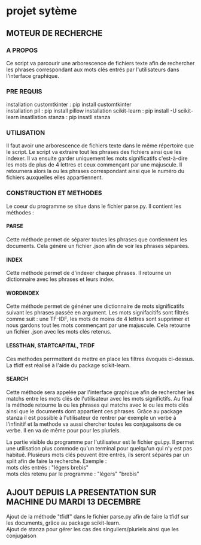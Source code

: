 # projet sytème

## MOTEUR DE RECHERCHE

### A PROPOS
Ce script va parcourir une arborescence de fichiers texte afin de rechercher les phrases correspondant aux mots clés entrés par l'utilisateurs dans
l'interface graphique.

### PRE REQUIS
installation customtkinter : pip install customtkinter  
installation pil : pip install pillow
installation scikit-learn : pip install -U scikit-learn
insatllation stanza : pip insatll stanza

### UTILISATION 
Il faut avoir une arborescence de fichiers texte dans le même répertoire que le script.
Le script va extraire tout les phrases des fichiers ainsi que les indexer. Il va ensuite garder uniquement les mots significatifs c'est-à-dire
les mots de plus de 4 lettres et ceux commençant par une majuscule.
Il retournera alors la ou les phrases correspondant ainsi que le numéro du fichiers auxquelles elles appartiennent.  

### CONSTRUCTION ET METHODES
Le coeur du programme se situe dans le fichier parse.py. Il contient les méthodes : 
#### PARSE
Cette méthode permet de séparer toutes les phrases que contiennent les documents. Cela génère un fichier .json afin de voir les phrases séparées.

#### INDEX
Cette méthode permet de d'indexer chaque phrases. Il retourne un dictionnaire avec les phrases et leurs index.

#### WORDINDEX
Cette méthode permet de généner une dictionnaire de mots significatifs suivant les phrases passée en argument. Les mots signifacitifs sont filtrés comme suit : une TF-IDF, les mots de moins de 4 lettres sont supprimer et nous gardons tout les mots commençant par une majuscule. Cela retourne un fichier .json avec les mots clés retenus.

#### LESSTHAN, STARTCAPITAL, TFIDF
Ces methodes perrmettent de mettre en place les filtres évoqués ci-dessus. La tfidf est réalisé à l'aide du package scikit-learn.

#### SEARCH
Cette méthode sera appelée par l'interface graphique afin de rechercher les matchs entre les mots clés de l'utilisateur avec les mots significtifs. Au final la méthode retourne la ou les phrases qui matchs avec le ou les mots clés ainsi que le documents dont appartient ces phrases. Grâce au package stanza il est possible à l'utilisateur de rentrer par exemple un verbe à l'infinitif et la methode va aussi chercher toutes les conjugaisons de ce verbe. Il en va de même pour pour les pluriels.  

La partie visible du programme par l'utilisateur est le fichier gui.py. Il permet une utilisation plus commode qu'un terminal pour quelqu'un qui n'y est pas habitué. Plusieurs mots clés peuvent être entrés, ils seront séparés par un split afin de faire la recherche. Exemple :  
mots clés entrés : "légers brebis"  
mots clés retenu par le programme : "légers" "brebis"  


## AJOUT DEPUIS LA PRESENTATION SUR MACHINE DU MARDI 13 DECEMBRE
Ajout de la méthode "tfidf" dans le fichier parse.py afin de faire la tfidf sur les documents, grâce au package scikit-learn.  
Ajout de stanza pour gérer les cas des singuliers/pluriels ainsi que les conjugaison

